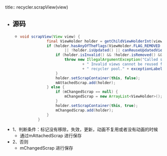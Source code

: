 title:: recycler.scrapView(view)

- ## 源码
	- ```java
	  void scrapView(View view) {
	              final ViewHolder holder = getChildViewHolderInt(view);
	              if (holder.hasAnyOfTheFlags(ViewHolder.FLAG_REMOVED | ViewHolder.FLAG_INVALID)
	                      || !holder.isUpdated() || canReuseUpdatedViewHolder(holder)) {
	                  if (holder.isInvalid() && !holder.isRemoved() && !mAdapter.hasStableIds()) {
	                      throw new IllegalArgumentException("Called scrap view with an invalid view."
	                              + " Invalid views cannot be reused from scrap, they should rebound from"
	                              + " recycler pool." + exceptionLabel());
	                  }
	                  holder.setScrapContainer(this, false);
	                  mAttachedScrap.add(holder);
	              } else {
	                  if (mChangedScrap == null) {
	                      mChangedScrap = new ArrayList<ViewHolder>();
	                  }
	                  holder.setScrapContainer(this, true);
	                  mChangedScrap.add(holder);
	              }
	          }
	  
	  ```
- 1、判断条件：标记没有移除，失效，更新，动画不复用或者没有动画的时候
	- 通过mAttachedScrap 进行保存
- 2、否则
	- mChangedScrap 进行保存